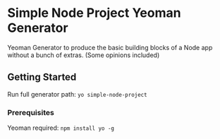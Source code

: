 # Simple Node Project Yeoman Generator

Yeoman Generator to produce the basic building blocks of a Node app without a bunch of extras. (Some opinions included)

## Getting Started

Run full generator path: `yo simple-node-project`

### Prerequisites

Yeoman required: `npm install yo -g`


